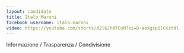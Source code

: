 ```yaml
---
layout: candidato
title: Italo Maroni
facebook_username: italo.maroni
video: https://youtube.com/shorts/d2lGJhdTCoM?si=D-aoxgsp1lCszt9l
---
```

Informazione / Trasparenza / Condivisione
